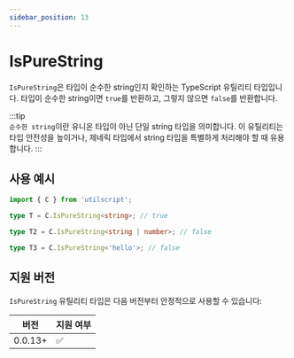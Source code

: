 ```yaml
---
sidebar_position: 13
---
```


# IsPureString

`IsPureString`은 타입이 순수한 string인지 확인하는 TypeScript 유틸리티 타입입니다. 타입이 순수한 string이면 `true`를 반환하고, 그렇지 않으면 `false`를 반환합니다.

:::tip  
`순수한 string`이란 유니온 타입이 아닌 단일 string 타입을 의미합니다. 이 유틸리티는 타입 안전성을 높이거나, 제네릭 타입에서 string 타입을 특별하게 처리해야 할 때 유용합니다.
:::

## 사용 예시

```ts
import { C } from 'utilscript';

type T = C.IsPureString<string>; // true

type T2 = C.IsPureString<string | number>; // false

type T3 = C.IsPureString<'hello'>; // false
```

## 지원 버전

`IsPureString` 유틸리티 타입은 다음 버전부터 안정적으로 사용할 수 있습니다:

| 버전    | 지원 여부 |
| ------- | --------- |
| 0.0.13+ | ✅        |
